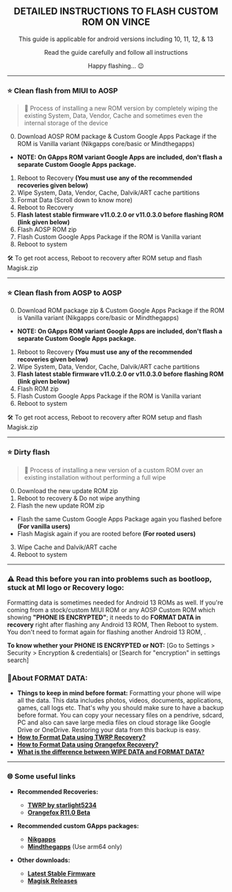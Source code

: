 <h2 align="center">DETAILED INSTRUCTIONS TO FLASH CUSTOM ROM ON VINCE</h1>

<p align="center">This guide is applicable for android versions including 10, 11, 12, & 13</p>
<p align="center">Read the guide carefully and follow all instructions</p>
<p align="center">Happy flashing... 😉</p>

---

### :star: Clean flash from MIUI to AOSP
> 💠 Process of installing a new ROM version by completely wiping the existing System, Data, Vendor, Cache and sometimes even the internal storage of the device
0. Download AOSP ROM package & Custom Google Apps Package if the ROM is Vanilla variant (Nikgapps core/basic or Mindthegapps)

- **NOTE: On GApps ROM variant Google Apps are included, don't flash a separate Custom Google Apps package.**

1. Reboot to Recovery **(You must use any of the recommended recoveries given below)**
2. Wipe System, Data, Vendor, Cache, Dalvik/ART cache partitions
3. Format Data (Scroll down to know more)
4. Reboot to Recovery
5. **Flash latest stable firmware v11.0.2.0 or v11.0.3.0 before flashing ROM (link given below)**
6. Flash AOSP ROM zip
7. Flash Custom Google Apps Package if the ROM is Vanilla variant
8. Reboot to system

:hammer_and_wrench: To get root access, Reboot to recovery after ROM setup and flash Magisk.zip

---

### :star: Clean flash from AOSP to AOSP
0. Download ROM package zip & Custom Google Apps Package if the ROM is Vanilla variant (Nikgapps core/basic or Mindthegapps)

- **NOTE: On GApps ROM variant Google Apps are included, don't flash a separate Custom Google Apps package.**

1. Reboot to Recovery **(You must use any of the recommended recoveries given below)**
2. Wipe System, Data, Vendor, Cache, Dalvik/ART cache partitions
3. **Flash latest stable firmware v11.0.2.0 or v11.0.3.0 before flashing ROM (link given below)**
4. Flash ROM zip
5. Flash Custom Google Apps Package if the ROM is Vanilla variant
6. Reboot to system

:hammer_and_wrench: To get root access, Reboot to recovery after ROM setup and flash Magisk.zip

---

### :star: Dirty flash
> 💠 Process of installing a new version of a custom ROM over an existing installation without performing a full wipe
0. Download the new update ROM zip
1. Reboot to recovery & Do not wipe anything
2. Flash the new update ROM zip

- Flash the same Custom Google Apps Package again you flashed before **(For vanilla users)**
- Flash Magisk again if you are rooted before **(For rooted users)**

3. Wipe Cache and Dalvik/ART cache
4. Reboot to system

---

### :warning: Read this before you ran into problems such as bootloop, stuck at MI logo or Recovery logo:
Formatting data is sometimes needed for Android 13 ROMs as well. If you're coming from a stock/custom MIUI ROM or any AOSP Custom ROM which showing **"PHONE IS ENCRYPTED"**; it needs to do **FORMAT DATA in recovery** right after flashing any Android 13 ROM, Then Reboot to system. You don't need to format again for flashing another Android 13 ROM, .

**To know whether your PHONE IS ENCRYPTED or NOT:** [Go to Settings > Security > Encryption & credentials] or [Search for "encryption" in settings search]

### 🧹About FORMAT DATA:
  * **Things to keep in mind before format:** Formatting your phone will wipe all the data. This data includes photos, videos, documents, applications, games, call logs etc. That's why you should make sure to have a backup before format. You can copy your necessary files on a pendrive, sdcard, PC and also can save large media files on cloud storage like Google Drive or OneDrive. Restoring your data from this backup is easy.
  * <a href="https://youtu.be/tkdmKkAhgAs" target="blank">**How to Format Data using TWRP Recovery?**</a>
  * <a href="https://youtu.be/aEehSo3ZcZ0" target="blank">**How to Format Data using Orangefox Recovery?**</a>
  * <a href="https://youtube.com/shorts/2MruTGWgj_I?feature=share" target="blank">**What is the difference between WIPE DATA and FORMAT DATA?**</a>
 
---

### :globe_with_meridians: Some useful links
- **Recommended Recoveries:**
  * <a href="https://github.com/starlight5234/android_device_xiaomi_vince-twrp/releases/download/r1/recovery.img" target="blank">**TWRP by starlight5234**</a>
  * <a href="https://archive.orangefox.download/OrangeFox-Beta/vince/OrangeFox-R11.0_0-Beta-vince.zip" target="blank">**Orangefox R11.0 Beta**</a>

- **Recommended custom GApps packages:**
  * <a href="https://nikgapps.com/" target="blank">**Nikgapps**</a>
  * <a href="http://downloads.codefi.re/jdcteam/javelinanddart/gapps" target="blank">**Mindthegapps**</a> (Use arm64 only)

- **Other downloads:**
  * <a href="https://xiaomifirmwareupdater.com/firmware/vince/" target="blank">**Latest Stable Firmware**</a>
  * <a href="https://github.com/topjohnwu/Magisk/releases" target="blank">**Magisk Releases**</a>
